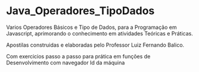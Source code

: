 # Java_Operadores_TipoDados

Varios Operadores Básicos e Tipo de Dados, para a Programação em Javascript, aprimorando o conhecimento em atividades Teóricas e Práticas.

Apostilas construidas e elaboradas pelo Professor Luiz Fernando Balico.

Com exercicios passo a passo para prática em funções de Desenvolvimento com navegador Id da máquina

